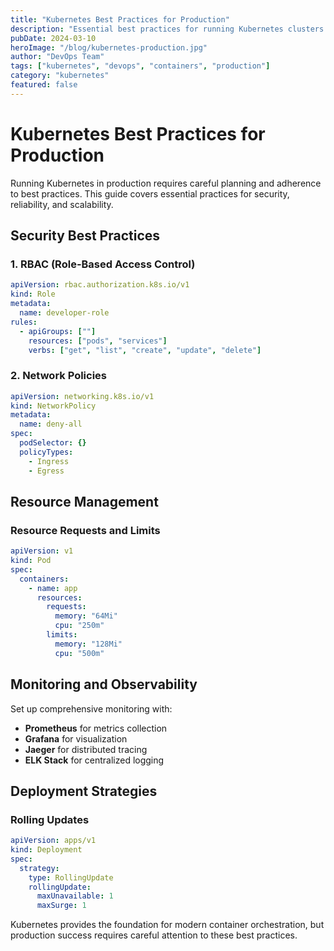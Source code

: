 ```yaml
---
title: "Kubernetes Best Practices for Production"
description: "Essential best practices for running Kubernetes clusters in production environments, covering security, monitoring, and scalability."
pubDate: 2024-03-10
heroImage: "/blog/kubernetes-production.jpg"
author: "DevOps Team"
tags: ["kubernetes", "devops", "containers", "production"]
category: "kubernetes"
featured: false
---
```


# Kubernetes Best Practices for Production

Running Kubernetes in production requires careful planning and adherence to best practices. This guide covers essential practices for security, reliability, and scalability.

## Security Best Practices

### 1. RBAC (Role-Based Access Control)

```yaml
apiVersion: rbac.authorization.k8s.io/v1
kind: Role
metadata:
  name: developer-role
rules:
  - apiGroups: [""]
    resources: ["pods", "services"]
    verbs: ["get", "list", "create", "update", "delete"]
```

### 2. Network Policies

```yaml
apiVersion: networking.k8s.io/v1
kind: NetworkPolicy
metadata:
  name: deny-all
spec:
  podSelector: {}
  policyTypes:
    - Ingress
    - Egress
```

## Resource Management

### Resource Requests and Limits

```yaml
apiVersion: v1
kind: Pod
spec:
  containers:
    - name: app
      resources:
        requests:
          memory: "64Mi"
          cpu: "250m"
        limits:
          memory: "128Mi"
          cpu: "500m"
```

## Monitoring and Observability

Set up comprehensive monitoring with:

- **Prometheus** for metrics collection
- **Grafana** for visualization
- **Jaeger** for distributed tracing
- **ELK Stack** for centralized logging

## Deployment Strategies

### Rolling Updates

```yaml
apiVersion: apps/v1
kind: Deployment
spec:
  strategy:
    type: RollingUpdate
    rollingUpdate:
      maxUnavailable: 1
      maxSurge: 1
```

Kubernetes provides the foundation for modern container orchestration, but production success requires careful attention to these best practices.
